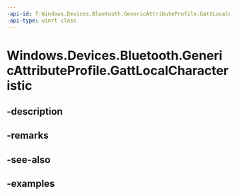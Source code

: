 ```yaml
---
-api-id: T:Windows.Devices.Bluetooth.GenericAttributeProfile.GattLocalCharacteristic
-api-type: winrt class
---
```


<!-- Class syntax.
public class GattLocalCharacteristic 
-->

# Windows.Devices.Bluetooth.GenericAttributeProfile.GattLocalCharacteristic

## -description

## -remarks

## -see-also

## -examples

